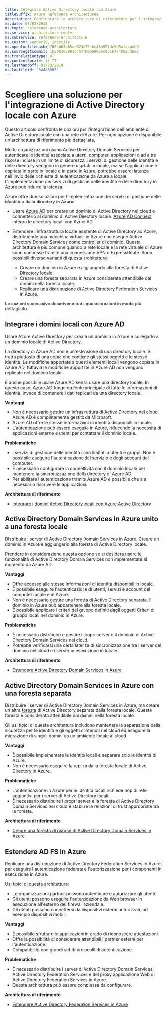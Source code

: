 ```yaml
---
title: Integrare Active Directory locale con Azure
titleSuffix: Azure Reference Architectures
description: Confrontare le architetture di riferimento per l'integrazione di Active Directory locale con Azure.
ms.date: 07/02/2018
ms.topic: reference-architecture
ms.service: architecture-center
ms.subservice: reference-architecture
ms.custom: seodec18, identity
ms.openlocfilehash: 706cb63a65ce521e72ebc41a997dc900afacaab9
ms.sourcegitcommit: 1b50810208354577b00e89e5c031b774b02736e2
ms.translationtype: HT
ms.contentlocale: it-IT
ms.lasthandoff: 01/23/2019
ms.locfileid: "54483905"
---
```

# <a name="choose-a-solution-for-integrating-on-premises-active-directory-with-azure"></a>Scegliere una soluzione per l'integrazione di Active Directory locale con Azure

Questo articolo confronta le opzioni per l'integrazione dell'ambiente di Active Directory locale con una rete di Azure. Per ogni opzione è disponibile un'architettura di riferimento più dettagliata.

Molte organizzazioni usano Active Directory Domain Services per autenticare le identità associate a utenti, computer, applicazioni o ad altre risorse incluse in un limite di sicurezza. I servizi di gestione delle identità e delle directory vengono in genere ospitati in locale, ma se l'applicazione è ospitata in parte in locale e in parte in Azure, potrebbe esserci latenza nell'invio delle richieste di autenticazione da Azure a locale. L'implementazione dei servizi di gestione delle identità e delle directory in Azure può ridurre la latenza.

Azure offre due soluzioni per l'implementazione dei servizi di gestione delle identità e delle directory in Azure:

- Usare [Azure AD][azure-active-directory] per creare un dominio di Active Directory nel cloud e connetterlo al dominio di Active Directory locale. [Azure AD Connect][azure-ad-connect] integra le directory locali con Azure AD.

- Estendere l'infrastruttura locale esistente di Active Directory ad Azure, distribuendo una macchina virtuale in Azure che esegue Active Directory Domain Services come controller di dominio. Questa architettura è più comune quando la rete locale e la rete virtuale di Azure sono connesse tramite una connessione VPN o ExpressRoute. Sono possibili diverse varianti di questa architettura:

  - Creare un dominio in Azure e aggiungerlo alla foresta di Active Directory locale.
  - Creare una foresta separata in Azure considerata attendibile dai domini nella foresta locale.
  - Replicare una distribuzione di Active Directory Federation Services in Azure.

Le sezioni successive descrivono tutte queste opzioni in modo più dettagliato.

## <a name="integrate-your-on-premises-domains-with-azure-ad"></a>Integrare i domini locali con Azure AD

Usare Azure Active Directory per creare un dominio in Azure e collegarlo a un dominio locale di Active Directory.

La directory di Azure AD non è un'estensione di una directory locale. Si tratta piuttosto di una copia che contiene gli stessi oggetti e le stesse identità. Le modifiche apportate a questi elementi locali vengono copiate in Azure AD, tuttavia le modifiche apportate in Azure AD non vengono replicate nel dominio locale.

È anche possibile usare Azure AD senza usare una directory locale. In questo caso, Azure AD funge da fonte principale di tutte le informazioni di identità, invece di contenere i dati replicati da una directory locale.

**Vantaggi**

- Non è necessario gestire un'infrastruttura di Active Directory nel cloud. Azure AD è completamente gestito da Microsoft.
- Azure AD offre le stesse informazioni di identità disponibili in locale.
- L'autenticazione può essere eseguita in Azure, riducendo la necessità di applicazioni esterne e utenti per contattare il dominio locale.

**Problematiche**

- I servizi di gestione delle identità sono limitati a utenti e gruppi. Non è possibile eseguire l'autenticazione del servizio e degli account del computer.
- È necessario configurare la connettività con il dominio locale per mantenere la sincronizzazione della directory di Azure AD.
- Per abilitare l'autenticazione tramite Azure AD è possibile che sia necessario riscrivere le applicazioni.

**Architettura di riferimento**

- [Integrare i domini Active Directory locali con Azure Active Directory][aad]

## <a name="ad-ds-in-azure-joined-to-an-on-premises-forest"></a>Active Directory Domain Services in Azure unito a una foresta locale

Distribuire i server di Active Directory Domain Services in Azure. Creare un dominio in Azure e aggiungerlo alla foresta di Active Directory locale.

Prendere in considerazione questa opzione se si desidera usare le funzionalità di Active Directory Domain Services non implementate al momento da Azure AD.

**Vantaggi**

- Offre accesso alle stesse informazioni di identità disponibili in locale.
- È possibile eseguire l'autenticazione di utenti, servizi e account del computer locale e in Azure.
- Non è necessario gestire una foresta di Active Directory separata. Il dominio in Azure può appartenere alla foresta locale.
- È possibile applicare i criteri del gruppo definiti dagli oggetti Criteri di gruppo locali nel dominio in Azure.

**Problematiche**

- È necessario distribuire e gestire i propri server e il dominio di Active Directory Domain Services nel cloud.
- Potrebbe verificarsi una certa latenza di sincronizzazione tra i server del dominio nel cloud e i server in esecuzione in locale.

**Architettura di riferimento**

- [Estendere Active Directory Domain Services in Azure][ad-ds]

## <a name="ad-ds-in-azure-with-a-separate-forest"></a>Active Directory Domain Services in Azure con una foresta separata

Distribuire i server di Active Directory Domain Services in Azure, ma creare un'altra [foresta][ad-forest-defn] di Active Directory separata dalla foresta locale. Questa foresta è considerata attendibile dai domini nella foresta locale.

Gli usi tipici di questa architettura includono mantenere la separazione della sicurezza per le identità e gli oggetti contenuti nel cloud ed eseguire la migrazione di singoli domini da un ambiente locale al cloud.

**Vantaggi**

- È possibile implementare le identità locali e separare solo le identità di Azure.
- Non è necessario eseguire la replica dalla foresta locale di Active Directory in Azure.

**Problematiche**

- L'autenticazione in Azure per le identità locali richiede hop di rete aggiuntivi per i server di Active Directory locali.
- È necessario distribuire i propri server e la foresta di Active Directory Domain Services nel cloud e stabilire le relazioni di trust appropriate tra le foreste.

**Architettura di riferimento**

- [Creare una foresta di risorse di Active Directory Domain Services in Azure][ad-ds-forest]

## <a name="extend-ad-fs-to-azure"></a>Estendere AD FS in Azure

Replicare una distribuzione di Active Directory Federation Services in Azure, per eseguire l'autenticazione federata e l'autorizzazione per i componenti in esecuzione in Azure.

Usi tipici di questa architettura:

- Le organizzazioni partner possono autenticare e autorizzare gli utenti.
- Gli utenti possono eseguire l'autenticazione da Web browser in esecuzione all'esterno del firewall aziendale.
- Gli utenti possono connettersi da dispositivi esterni autorizzati, ad esempio dispositivi mobili.

**Vantaggi**

- È possibile sfruttare le applicazioni in grado di riconoscere attestazioni.
- Offre la possibilità di considerare attendibili i partner esterni per l'autenticazione.
- Compatibilità con grandi set di protocolli di autenticazione.

**Problematiche**

- È necessario distribuire i server di Active Directory Domain Services, Active Directory Federation Services e del proxy applicazione Web di Active Directory Federation Services in Azure.
- Questa architettura può essere complessa da configurare.

**Architettura di riferimento**

- [Estendere Active Directory Federation Services in Azure][adfs]

<!-- links -->

[aad]: ./azure-ad.md
[ad-ds]: ./adds-extend-domain.md
[ad-ds-forest]: ./adds-forest.md
[ad-forest-defn]: /windows/desktop/AD/forests
[adfs]: ./adfs.md

[azure-active-directory]: /azure/active-directory-domain-services/active-directory-ds-overview
[azure-ad-connect]: /azure/active-directory/hybrid/whatis-hybrid-identity
